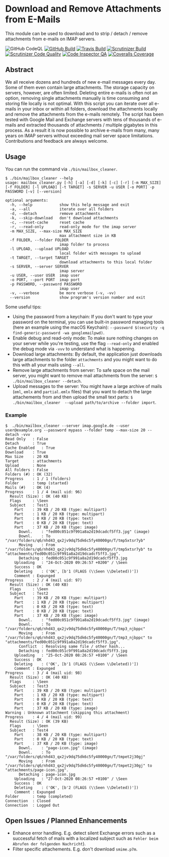 # Download and Remove Attachments from E-Mails

This module can be used to download and to strip / detach / remove attachments from e-mails on IMAP servers.

![GitHub CodeQL](https://github.com/AlexanderWillner/MailboxCleanup/workflows/CodeQL/badge.svg)
[![GitHub Build](https://github.com/AlexanderWillner/MailboxCleanup/workflows/Build-Test/badge.svg)](https://github.com/AlexanderWillner/MailboxCleanup/actions?query=workflow%3ABuild-Test)
[![Travis Build](https://travis-ci.org/AlexanderWillner/MailboxCleanup.svg?branch=main)](https://travis-ci.org/AlexanderWillner/MailboxCleanup)
[![Scrutinizer Build](https://scrutinizer-ci.com/g/AlexanderWillner/MailboxCleanup/badges/build.png?b=main)](https://scrutinizer-ci.com/g/AlexanderWillner/MailboxCleanup/build-status/main)
[![Scrutinizer Code Quality](https://scrutinizer-ci.com/g/AlexanderWillner/MailboxCleanup/badges/quality-score.png?b=main)](https://scrutinizer-ci.com/g/AlexanderWillner/MailboxCleanup/?branch=main)
[![Code Inspector QA](https://www.code-inspector.com/project/15204/status/svg)](https://frontend.code-inspector.com/)
[![Coveralls Coverage](https://coveralls.io/repos/github/AlexanderWillner/MailboxCleanup/badge.svg)](https://coveralls.io/github/AlexanderWillner/MailboxCleanup)

## Abstract

We all receive dozens and hundreds of new e-mail messages every day. Some of them even contain large attachments. The storage capacity on servers, however, are often limited. Deleting entire e-mails is often not an option, removing single attachments manually is time consuming and storing file locally is not optimal. With this script you can iterate over all e-mails in your inbox or within all folders, download the attachments locally and remove the attachments from the e-mails remotely. The script has been tested with Google Mail and Exchange servers with tens of thousands of e-mails and extracted thousands of attachments / multiple gigabytes in this process. As a result it is now possible to archive e-mails from many, many years on IMAP servers without exceeding mail server space limitations. Contributions and feedback are always welcome.

## Usage

You can run the command via `./bin/mailbox_cleaner`.

```shell
$ ./bin/mailbox_cleaner --help
usage: mailbox_cleaner.py [-h] [-a] [-d] [-k] [-c] [-r] [-m MAX_SIZE] [-f FOLDER] [-l UPLOAD] [-t TARGET] -s SERVER -u USER [-o PORT] -p PASSWORD [-v] [--version]

optional arguments:
  -h, --help            show this help message and exit
  -a, --all             iterate over all folders
  -d, --detach          remove attachments
  -k, --skip-download   don't download attachments
  -c, --reset-cache     reset cache
  -r, --read-only       read-only mode for the imap server
  -m MAX_SIZE, --max-size MAX_SIZE
                        max attachment size in KB
  -f FOLDER, --folder FOLDER
                        imap folder to process
  -l UPLOAD, --upload UPLOAD
                        local folder with messages to upload
  -t TARGET, --target TARGET
                        download attachments to this local folder
  -s SERVER, --server SERVER
                        imap server
  -u USER, --user USER  imap user
  -o PORT, --port PORT  imap port
  -p PASSWORD, --password PASSWORD
                        imap user
  -v, --verbose         be more verbose (-v, -vv)
  --version             show program's version number and exit
```

Some useful tips:

- Using the password from a keychain: If you don't want to type your password on the terminal, you can use built-in password managing tools (here an example using the macOS Keychain): `--password $(security -q find-generic-password -wa googlemailpwd)`.
- Enable debug and read-only mode: To make sure nothing changes on your server while you're testing, use the flag `--read-only` and enabled the debug mode via `-vvv` to understand what is happening.
- Download large attachments: By default, the application just downloads large attachments to the folder `attachments` and you might want to do this with all your mails using `--all`.
- Remove large attachments from server: To safe space on the mail server, you might want to remove mail attachments from the server: `$ ./bin/mailbox_cleaner --detach`.
- Upload messages to the server: You might have a large archive of mails (`eml`, `emlx` and `partial.emlx` files) that you want to detach the large attachements from and then upload the small text parts: `$ ./bin/mailbox_cleaner  --upload path/to/archive --folder import`.

### Example

```shell
$  ./bin/mailbox_cleaner --server imap.google.de --user user@example.org --password mypass --folder temp --max-size 20 --detach -vvv
Read Only	: False
Detach		: True
Cache Enabled	: True
Download	: True
Max Size	: 20 KB
Target		: attachments
Upload		: None
All Folders	: False
Folders (#)	: OK (32)
Progress	: 1 / 1 (folders)
Folder		: temp (started)
Mails (#)	: OK (4)
Progress	: 1 / 4 (mail uid: 96)
  Result (Size)	: OK (40 KB)
  Flags		: \Seen
  Subject	: Test1
    Part	: 39 KB / 20 KB (type: multipart)
    Part	: 1 KB / 20 KB (type: multipart)
    Part	: 0 KB / 20 KB (type: text)
    Part	: 0 KB / 20 KB (type: text)
    Part	: 37 KB / 20 KB (type: image)
      Downl.	: "fed00c051c9f991a8a2d19dcadcf5ff3.jpg" (image)
      Downl.	: To "/var/folders/q6/nhd43_qx2jv9dq75dk6c5fy40000gn/T/tmp5xtsr7yb"
      Moving	: From "/var/folders/q6/nhd43_qx2jv9dq75dk6c5fy40000gn/T/tmp5xtsr7yb" to "attachments/fed00c051c9f991a8a2d19dcadcf5ff3.jpg".
      Detaching	: fed00c051c9f991a8a2d19dcadcf5ff3.jpg
    Uploading	: "24-Oct-2020 09:26:57 +0200" / \Seen
    Success	: OK
    Deleting	: ('OK', [b'1 (FLAGS (\\Seen \\Deleted))'])
    Comment	: Expunged
Progress	: 2 / 4 (mail uid: 97)
  Result (Size)	: OK (40 KB)
  Flags		: \Seen
  Subject	: Test2
    Part	: 39 KB / 20 KB (type: multipart)
    Part	: 1 KB / 20 KB (type: multipart)
    Part	: 0 KB / 20 KB (type: text)
    Part	: 0 KB / 20 KB (type: text)
    Part	: 37 KB / 20 KB (type: image)
      Downl.	: "fed00c051c9f991a8a2d19dcadcf5ff3.jpg" (image)
      Downl.	: To "/var/folders/q6/nhd43_qx2jv9dq75dk6c5fy40000gn/T/tmp3_njbppc"
      Moving	: From "/var/folders/q6/nhd43_qx2jv9dq75dk6c5fy40000gn/T/tmp3_njbppc" to "attachments/fed00c051c9f991a8a2d19dcadcf5ff3.jpg".
      Conflict	: Resolving same file / other hash...
      Detaching	: fed00c051c9f991a8a2d19dcadcf5ff3.jpg
    Uploading	: "25-Oct-2020 08:26:57 +0100" / \Seen
    Success	: OK
    Deleting	: ('OK', [b'1 (FLAGS (\\Seen \\Deleted))'])
    Comment	: Expunged
Progress	: 3 / 4 (mail uid: 98)
  Result (Size)	: OK (40 KB)
  Flags		: \Seen
  Subject	: Test3
    Part	: 39 KB / 20 KB (type: multipart)
    Part	: 1 KB / 20 KB (type: multipart)
    Part	: 0 KB / 20 KB (type: text)
    Part	: 0 KB / 20 KB (type: text)
    Part	: 37 KB / 20 KB (type: image)
Warning	: Unknown attachment (skipping this attachment)
Progress	: 4 / 4 (mail uid: 99)
  Result (Size)	: OK (39 KB)
  Flags		: \Seen
  Subject	: Test4
    Part	: 38 KB / 20 KB (type: multipart)
    Part	: 0 KB / 20 KB (type: text)
    Part	: 37 KB / 20 KB (type: image)
      Downl.	: "page-icon.jpg" (image)
      Downl.	: To "/var/folders/q6/nhd43_qx2jv9dq75dk6c5fy40000gn/T/tmpet2j30gj"
      Moving	: From "/var/folders/q6/nhd43_qx2jv9dq75dk6c5fy40000gn/T/tmpet2j30gj" to "attachments/page-icon.jpg".
      Detaching	: page-icon.jpg
    Uploading	: "27-Oct-2020 08:26:57 +0100" / \Seen
    Success	: OK
    Deleting	: ('OK', [b'2 (FLAGS (\\Seen \\Deleted))'])
    Comment	: Expunged
Folder		: temp (completed)
Connection	: Closed
Connection	: Logged Out
```



## Open Issues / Planned Enhancements

* Enhance error handling. E.g. detect silent Exchange errors such as a successful fetch of mails with a localized subject such as `Fehler beim Abrufen der folgenden Nachricht`).
* Filter specific attachements. E.g. don't download `smime.p7m`.

